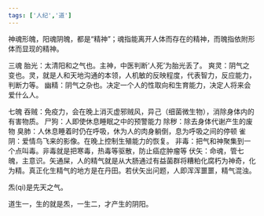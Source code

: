 ```yaml
---
tags: ['人纪','道']
---
```


神魂形魄，阳魂阴魄，都是“精神”；魂指能离开人体而存在的精神，而魄指依附形体而显现的精神。



三魂 
	胎光：太清阳和之气也。主神，中医判断‘人死’为胎光丢了。
	爽灵：阴气之变也。灵，就是人和天地沟通的本领，人机敏的反映程度，代表智力，反应能力，判断力等。
	幽精：阴气之杂也。决定一个人的性取向和生育能力，决定人将来会爱什么人。

七魄
	吞贼：免疫力，会在晚上消灭虚邪贼风，异己（细菌微生物），消除身体内的有害物质。
	尸狗：人即使休息睡眠之中的预警能力 
	除秽：除去身体代谢产生的废物
	臭肺：人休息睡着时仍在呼吸，休为人的肉身躺倒，息为呼吸之间的停顿 
	雀阴：爱情鸟飞来的影像。在晚上控制生殖能力的恢复。
	非毒：把气和神聚集到一个点叫毒。非毒就是把寒毒，热毒等驱散，防止癌症肿瘤等
	伏矢：命魂，管七魄，主意识。矢通屎，人的精气就是从大肠通过有益菌群将糟粕化腐朽为神奇，化为精。真正化生精气的地方是在丹田。若伏矢出问题，人即浑浑噩噩，精气混浊。


炁(qi)是先天之气。

道生一，生的就是炁，一生二，才产生的阴阳。











































